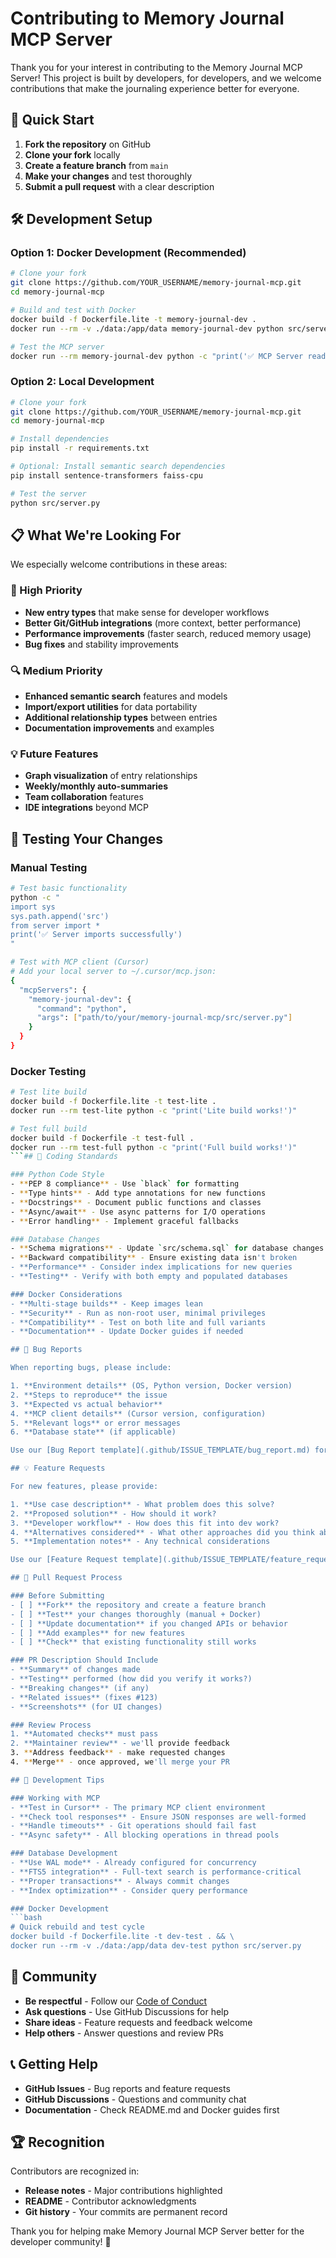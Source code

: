# Contributing to Memory Journal MCP Server

Thank you for your interest in contributing to the Memory Journal MCP Server! This project is built by developers, for developers, and we welcome contributions that make the journaling experience better for everyone.

## 🚀 Quick Start

1. **Fork the repository** on GitHub
2. **Clone your fork** locally
3. **Create a feature branch** from `main`
4. **Make your changes** and test thoroughly
5. **Submit a pull request** with a clear description

## 🛠️ Development Setup

### Option 1: Docker Development (Recommended)
```bash
# Clone your fork
git clone https://github.com/YOUR_USERNAME/memory-journal-mcp.git
cd memory-journal-mcp

# Build and test with Docker
docker build -f Dockerfile.lite -t memory-journal-dev .
docker run --rm -v ./data:/app/data memory-journal-dev python src/server.py

# Test the MCP server
docker run --rm memory-journal-dev python -c "print('✅ MCP Server ready!')"
```

### Option 2: Local Development
```bash
# Clone your fork
git clone https://github.com/YOUR_USERNAME/memory-journal-mcp.git
cd memory-journal-mcp

# Install dependencies
pip install -r requirements.txt

# Optional: Install semantic search dependencies
pip install sentence-transformers faiss-cpu

# Test the server
python src/server.py
```

## 📋 What We're Looking For

We especially welcome contributions in these areas:

### 🎯 High Priority
- **New entry types** that make sense for developer workflows
- **Better Git/GitHub integrations** (more context, better performance)
- **Performance improvements** (faster search, reduced memory usage)
- **Bug fixes** and stability improvements

### 🔍 Medium Priority  
- **Enhanced semantic search** features and models
- **Import/export utilities** for data portability
- **Additional relationship types** between entries
- **Documentation improvements** and examples

### 💡 Future Features
- **Graph visualization** of entry relationships
- **Weekly/monthly auto-summaries** 
- **Team collaboration** features
- **IDE integrations** beyond MCP

## 🧪 Testing Your Changes

### Manual Testing
```bash
# Test basic functionality
python -c "
import sys
sys.path.append('src')
from server import *
print('✅ Server imports successfully')
"

# Test with MCP client (Cursor)
# Add your local server to ~/.cursor/mcp.json:
{
  "mcpServers": {
    "memory-journal-dev": {
      "command": "python",
      "args": ["path/to/your/memory-journal-mcp/src/server.py"]
    }
  }
}
```

### Docker Testing
```bash
# Test lite build
docker build -f Dockerfile.lite -t test-lite .
docker run --rm test-lite python -c "print('Lite build works!')"

# Test full build  
docker build -f Dockerfile -t test-full .
docker run --rm test-full python -c "print('Full build works!')"
```## 📝 Coding Standards

### Python Code Style
- **PEP 8 compliance** - Use `black` for formatting
- **Type hints** - Add type annotations for new functions
- **Docstrings** - Document public functions and classes
- **Async/await** - Use async patterns for I/O operations
- **Error handling** - Implement graceful fallbacks

### Database Changes
- **Schema migrations** - Update `src/schema.sql` for database changes
- **Backward compatibility** - Ensure existing data isn't broken
- **Performance** - Consider index implications for new queries
- **Testing** - Verify with both empty and populated databases

### Docker Considerations
- **Multi-stage builds** - Keep images lean
- **Security** - Run as non-root user, minimal privileges
- **Compatibility** - Test on both lite and full variants
- **Documentation** - Update Docker guides if needed

## 🐛 Bug Reports

When reporting bugs, please include:

1. **Environment details** (OS, Python version, Docker version)
2. **Steps to reproduce** the issue
3. **Expected vs actual behavior**
4. **MCP client details** (Cursor version, configuration)
5. **Relevant logs** or error messages
6. **Database state** (if applicable)

Use our [Bug Report template](.github/ISSUE_TEMPLATE/bug_report.md) for consistency.

## 💡 Feature Requests

For new features, please provide:

1. **Use case description** - What problem does this solve?
2. **Proposed solution** - How should it work?
3. **Developer workflow** - How does this fit into dev work?
4. **Alternatives considered** - What other approaches did you think about?
5. **Implementation notes** - Any technical considerations

Use our [Feature Request template](.github/ISSUE_TEMPLATE/feature_request.md).

## 🔄 Pull Request Process

### Before Submitting
- [ ] **Fork** the repository and create a feature branch
- [ ] **Test** your changes thoroughly (manual + Docker)
- [ ] **Update documentation** if you changed APIs or behavior
- [ ] **Add examples** for new features
- [ ] **Check** that existing functionality still works

### PR Description Should Include
- **Summary** of changes made
- **Testing** performed (how did you verify it works?)
- **Breaking changes** (if any)
- **Related issues** (fixes #123)
- **Screenshots** (for UI changes)

### Review Process
1. **Automated checks** must pass
2. **Maintainer review** - we'll provide feedback
3. **Address feedback** - make requested changes
4. **Merge** - once approved, we'll merge your PR

## 🎯 Development Tips

### Working with MCP
- **Test in Cursor** - The primary MCP client environment
- **Check tool responses** - Ensure JSON responses are well-formed
- **Handle timeouts** - Git operations should fail fast
- **Async safety** - All blocking operations in thread pools

### Database Development
- **Use WAL mode** - Already configured for concurrency
- **FTS5 integration** - Full-text search is performance-critical
- **Proper transactions** - Always commit changes
- **Index optimization** - Consider query performance

### Docker Development
```bash
# Quick rebuild and test cycle
docker build -f Dockerfile.lite -t dev-test . && \
docker run --rm -v ./data:/app/data dev-test python src/server.py
```

## 🤝 Community

- **Be respectful** - Follow our [Code of Conduct](CODE_OF_CONDUCT.md)
- **Ask questions** - Use GitHub Discussions for help
- **Share ideas** - Feature requests and feedback welcome
- **Help others** - Answer questions and review PRs

## 📞 Getting Help

- **GitHub Issues** - Bug reports and feature requests
- **GitHub Discussions** - Questions and community chat
- **Documentation** - Check README.md and Docker guides first

## 🏆 Recognition

Contributors are recognized in:
- **Release notes** - Major contributions highlighted
- **README** - Contributor acknowledgments
- **Git history** - Your commits are permanent record

Thank you for helping make Memory Journal MCP Server better for the developer community! 🚀